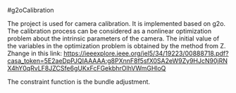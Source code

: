 #g2oCalibration

The project is used for camera calibration. It is implemented based on g2o.
The calibration process can be considered as a nonlinear optimization problem about the intrinsic parameters of the camera. The initial value of the variables in the optimization problem is obtained by the method from Z. Zhange in this link:
https://ieeexplore.ieee.org/iel5/34/19223/00888718.pdf?casa_token=5E2aeDpPJQIAAAAA:g8PXnnF8f5sfX0SA2eW9Zy9HJcN90jRNX4hY0qRvLF8JZCSfe6gUKxFcFGekbhrOlhVWmGHloQ

The constraint function is the bundle adjustment.